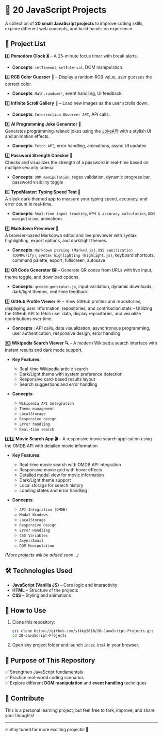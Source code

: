 # 🚀 20 JavaScript Projects  

A collection of **20 small JavaScript projects** to improve coding skills, explore different web concepts, and build hands-on experience.  

## 📌 Project List  
1️⃣ **Pomodoro Clock ⏳** – A 25-minute focus timer with break alerts.  
   - **Concepts**: `setTimeout`, `setInterval`, DOM manipulation.

2️⃣ **RGB Color Guesser 🎨** – Display a random RGB value, user guesses the correct color.  
   - **Concepts**: `Math.random()`, event handling, UI feedback.  

3️⃣ **Infinite Scroll Gallery 📸** – Load new images as the user scrolls down.  
   - **Concepts**: `Intersection Observer API`, API calls. 

4️⃣ **AI Programming Joke Generator 🤖**  
Generates programming-related jokes using the [JokeAPI](https://jokeapi.dev/) with a stylish UI and animation effects.  
- **Concepts**: `Fetch API`, error handling, animations, async UI updates  

5️⃣ **Password Strength Checker 🔐**  
Checks and visualizes the strength of a password in real-time based on multiple security criteria.  
- **Concepts**: `DOM manipulation`, regex validation, dynamic progress bar, password visibility toggle  
   
6️⃣ **TypeMaster: Typing Speed Test 🧠**  
A sleek dark-themed app to measure your typing speed, accuracy, and error count in real-time.  
- **Concepts**: `Real-time input tracking`, `WPM & accuracy calculation`, `DOM manipulation`, animations  

7️⃣ **Markdown Previewer 📝**  
   A browser-based Markdown editor and live previewer with syntax highlighting, export options, and dark/light themes.  
- **Concepts**: `Markdown parsing (Marked.js)`, `XSS sanitization (DOMPurify)`, `Syntax highlighting (highlight.js)`, keyboard shortcuts, command palette, export, fullscreen, autosave  


8️⃣ **QR Code Generator 🖼️** – Generate QR codes from URLs with live input, theme toggle, and download options.  
   - **Concepts**: `qrcode-generator.js`, input validation, dynamic downloads, dark/light themes, real-time feedback


9️⃣ **GitHub Profile Viewer ☀️** – View GitHub profiles and repositories, displaying user information, repositories, and contribution stats
– Utilizing the GitHub API to fetch user data, display repositories, and visualize contributions over time. 

- **Concepts** : API calls, data visualization, asynchronous programming, user authentication, responsive design, error handling


🔟 **Wikipedia Search Viewer 🔍** – A modern Wikipedia search interface with instant results and dark mode support.
- **Key Features**:
  - Real-time Wikipedia article search
  - Dark/Light theme with system preference detection
  - Responsive card-based results layout
  - Search suggestions and error handling
  
- **Concepts**: 
  - `Wikipedia API Integration`
  - `Theme management`
  - `LocalStorage`
  - `Responsive design`
  - `Error handling`
  - `Real-time search`

1️⃣1️⃣ **Movie Search App 🎬** – A responsive movie search application using the OMDB API with detailed movie information
- **Key Features**:
  - Real-time movie search with OMDB API integration
  - Responsive movie grid with hover effects
  - Detailed modal view for movie information
  - Dark/Light theme support
  - Local storage for search history
  - Loading states and error handling

- **Concepts**: 
  - `API Integration (OMDB)`
  - `Modal Windows`
  - `LocalStorage`
  - `Responsive Design`
  - `Error Handling`
  - `CSS Variables`
  - `Async/Await`
  - `DOM Manipulation`

_(More projects will be added soon...)_  

## 🛠️ Technologies Used  
- **JavaScript (Vanilla JS)** – Core logic and interactivity  
- **HTML** – Structure of the projects  
- **CSS** – Styling and animations  

## 📖 How to Use  
1. Clone this repository:  
   ```bash
   git clone https://github.com/vikky2810/20-JavaScript-Projects.git
   cd 20-JavaScript-Projects
   ```
2. Open any project folder and launch `index.html` in your browser.  

## 🎯 Purpose of This Repository  
✅ Strengthen JavaScript fundamentals  
✅ Practice real-world coding scenarios  
✅ Explore different **DOM manipulation** and **event handling** techniques  

## 🌟 Contribute  
This is a personal learning project, but feel free to fork, improve, and share your thoughts!  

---  

🔥 Stay tuned for more exciting projects! 🚀  
